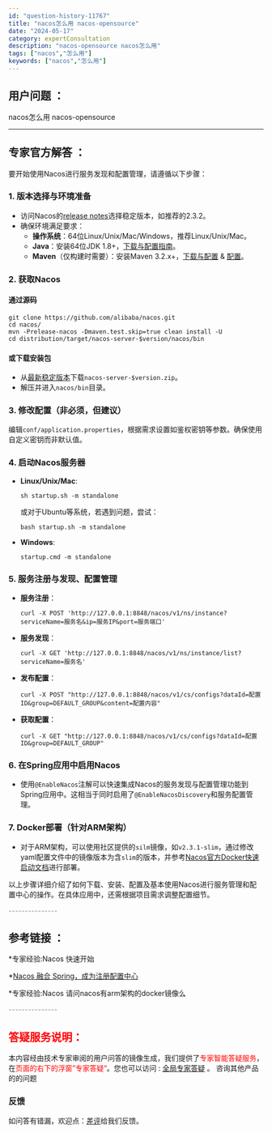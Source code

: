 ```yaml
---
id: "question-history-11767"
title: "nacos怎么用 nacos-opensource"
date: "2024-05-17"
category: expertConsultation
description: "nacos-opensource nacos怎么用"
tags: ["nacos","怎么用"]
keywords: ["nacos","怎么用"]
---
```


## 用户问题 ： 
 nacos怎么用 nacos-opensource 

---------------
## 专家官方解答 ：

要开始使用Nacos进行服务发现和配置管理，请遵循以下步骤：

### 1. 版本选择与环境准备
- 访问Nacos的[release notes](https://github.com/alibaba/nacos/releases)选择稳定版本，如推荐的2.3.2。
- 确保环境满足要求：
  - **操作系统**：64位Linux/Unix/Mac/Windows，推荐Linux/Unix/Mac。
  - **Java**：安装64位JDK 1.8+，[下载与配置指南](https://docs.oracle.com/cd/E19182-01/820-7851/inst_cli_jdk_javahome_t/)。
  - **Maven**（仅构建时需要）：安装Maven 3.2.x+，[下载与配置](https://maven.apache.org/download.cgi) & [配置](https://maven.apache.org/settings.html)。

### 2. 获取Nacos
#### 通过源码
```shell
git clone https://github.com/alibaba/nacos.git
cd nacos/
mvn -Prelease-nacos -Dmaven.test.skip=true clean install -U
cd distribution/target/nacos-server-$version/nacos/bin
```
#### 或下载安装包
- 从[最新稳定版本](https://github.com/alibaba/nacos/releases)下载`nacos-server-$version.zip`。
- 解压并进入`nacos/bin`目录。

### 3. 修改配置（非必须，但建议）
编辑`conf/application.properties`，根据需求设置如鉴权密钥等参数。确保使用自定义密钥而非默认值。

### 4. 启动Nacos服务器
- **Linux/Unix/Mac**:
  ```shell
  sh startup.sh -m standalone
  ```
  或对于Ubuntu等系统，若遇到问题，尝试：
  ```shell
  bash startup.sh -m standalone
  ```
- **Windows**:
  ```shell
  startup.cmd -m standalone
  ```

### 5. 服务注册与发现、配置管理
- **服务注册**：
  ```shell
  curl -X POST 'http://127.0.0.1:8848/nacos/v1/ns/instance?serviceName=服务名&ip=服务IP&port=服务端口'
  ```
- **服务发现**：
  ```shell
  curl -X GET 'http://127.0.0.1:8848/nacos/v1/ns/instance/list?serviceName=服务名'
  ```
- **发布配置**：
  ```shell
  curl -X POST "http://127.0.0.1:8848/nacos/v1/cs/configs?dataId=配置ID&group=DEFAULT_GROUP&content=配置内容"
  ```
- **获取配置**：
  ```shell
  curl -X GET "http://127.0.0.1:8848/nacos/v1/cs/configs?dataId=配置ID&group=DEFAULT_GROUP"
  ```

### 6. 在Spring应用中启用Nacos
- 使用`@EnableNacos`注解可以快速集成Nacos的服务发现与配置管理功能到Spring应用中。这相当于同时启用了`@EnableNacosDiscovery`和服务配置管理。

### 7. Docker部署（针对ARM架构）
- 对于ARM架构，可以使用社区提供的`silm`镜像，如`v2.3.1-slim`，通过修改yaml配置文件中的镜像版本为含`slim`的版本，并参考[Nacos官方Docker快速启动文档](http://localhost:4321/docs/next/quickstart/quick-start-docker/)进行部署。

以上步骤详细介绍了如何下载、安装、配置及基本使用Nacos进行服务管理和配置中心的操作。在具体应用中，还需根据项目需求调整配置细节。


<font color="#949494">---------------</font> 


## 参考链接 ：

*专家经验:Nacos 快速开始 
 
 *[Nacos 融合 Spring，成为注册配置中心](https://nacos.io/docs/latest/ecology/use-nacos-with-spring)
 
 *专家经验:Nacos 请问nacos有arm架构的docker镜像么 


 <font color="#949494">---------------</font> 
 


## <font color="#FF0000">答疑服务说明：</font> 

本内容经由技术专家审阅的用户问答的镜像生成，我们提供了<font color="#FF0000">专家智能答疑服务</font>，在<font color="#FF0000">页面的右下的浮窗”专家答疑“</font>。您也可以访问 : [全局专家答疑](https://opensource.alibaba.com/chatBot) 。 咨询其他产品的的问题

### 反馈
如问答有错漏，欢迎点：[差评](https://ai.nacos.io/user/feedbackByEnhancerGradePOJOID?enhancerGradePOJOId=13794)给我们反馈。
